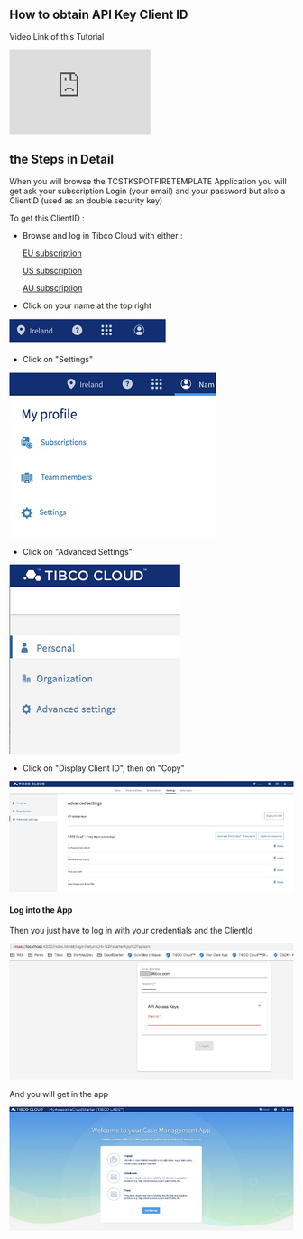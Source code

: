 ## How to obtain API Key Client ID

Video Link of this Tutorial

<iframe width="250" height="150" src="https://www.youtube.com/embed/MuzQDo1RPxU" frameborder="0" allow="accelerometer; autoplay; encrypted-media; gyroscope; picture-in-picture" allowfullscreen></iframe>

## the Steps in Detail

When you will browse the TCSTKSPOTFIRETEMPLATE Application you will get ask your subscription Login (your email) and your password but also a ClientID (used as an double security key)

To get this ClientID :
 - Browse and log in Tibco Cloud with either :
 
      [EU subscription](https://eu.account.cloud.tibco.com/manage/home)
      
      [US subscription](https://account.cloud.tibco.com/manage/home)
      
      [AU subscription](https://au.account.cloud.tibco.com/manage/home)
 
 
 - Click on your name at the top right 
 
 ![](001-user-setting-icon.png)
 
 
 - Click on "Settings"
 
 ![](001-user-setting.png)
 
 
 - Click on "Advanced Settings"
 
 ![](001-advanced-setting-icon.png)
 
 
 - Click on "Display Client ID", then on  "Copy"
 
 ![](001-client-id.png)
 

#### Log into the App

Then you just have to log in with your credentials and the ClientId

 ![](001-login.png)
 
 And you will get in the app
 
 ![](001-cm-app.png)




